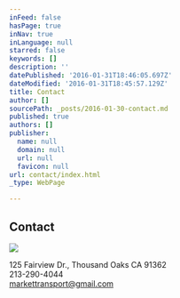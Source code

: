 ```yaml
---
inFeed: false
hasPage: true
inNav: true
inLanguage: null
starred: false
keywords: []
description: ''
datePublished: '2016-01-31T18:46:05.697Z'
dateModified: '2016-01-31T18:45:57.129Z'
title: Contact
author: []
sourcePath: _posts/2016-01-30-contact.md
published: true
authors: []
publisher:
  name: null
  domain: null
  url: null
  favicon: null
url: contact/index.html
_type: WebPage

---
```

## Contact
![](https://s3-us-west-2.amazonaws.com/the-grid-img/p/d5b34465773a725b6e3999d19a54ca17ba704fa6.jpg)

125 Fairview Dr., Thousand Oaks CA 91362  
213-290-4044  
markettransport@gmail.com